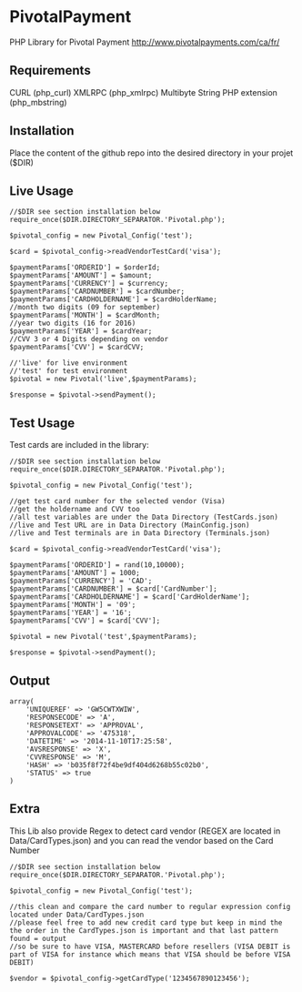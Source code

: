 PivotalPayment
==============
PHP Library for Pivotal Payment
http://www.pivotalpayments.com/ca/fr/



Requirements
-----------
CURL (php_curl)
XMLRPC (php_xmlrpc)
Multibyte String PHP extension (php_mbstring)

Installation
-----------
  Place the content of the github repo into the desired directory in your projet ($DIR)

Live Usage
-----------
  	//$DIR see section installation below
  	require_once($DIR.DIRECTORY_SEPARATOR.'Pivotal.php');	
	
	$pivotal_config = new Pivotal_Config('test');
	
	$card = $pivotal_config->readVendorTestCard('visa');

	$paymentParams['ORDERID'] = $orderId;
	$paymentParams['AMOUNT'] = $amount;
	$paymentParams['CURRENCY'] = $currency;
	$paymentParams['CARDNUMBER'] = $cardNumber;
	$paymentParams['CARDHOLDERNAME'] = $cardHolderName;
	//month two digits (09 for september)
	$paymentParams['MONTH'] = $cardMonth;
	//year two digits (16 for 2016)
	$paymentParams['YEAR'] = $cardYear;
	//CVV 3 or 4 Digits depending on vendor
  	$paymentParams['CVV'] = $cardCVV;

	//'live' for live environment
	//'test' for test environment
  	$pivotal = new Pivotal('live',$paymentParams);

  	$response = $pivotal->sendPayment();
	

Test Usage
-----------
Test cards are included in the library:

  	//$DIR see section installation below
  	require_once($DIR.DIRECTORY_SEPARATOR.'Pivotal.php');	
	
	$pivotal_config = new Pivotal_Config('test');
	
	//get test card number for the selected vendor (Visa)
	//get the holdername and CVV too
	//all test variables are under the Data Directory (TestCards.json)
	//live and Test URL are in Data Directory (MainConfig.json)
	//live and Test terminals are in Data Directory (Terminals.json)

	$card = $pivotal_config->readVendorTestCard('visa');
	
	$paymentParams['ORDERID'] = rand(10,10000);
	$paymentParams['AMOUNT'] = 1000;
	$paymentParams['CURRENCY'] = 'CAD';
	$paymentParams['CARDNUMBER'] = $card['CardNumber'];
	$paymentParams['CARDHOLDERNAME'] = $card['CardHolderName'];
	$paymentParams['MONTH'] = '09';
	$paymentParams['YEAR'] = '16';
  	$paymentParams['CVV'] = $card['CVV'];

  	$pivotal = new Pivotal('test',$paymentParams);

  	$response = $pivotal->sendPayment();

Output
-----------
	array(
		'UNIQUEREF' => 'GW5CWTXWIW',
		'RESPONSECODE' => 'A',
		'RESPONSETEXT' => 'APPROVAL',
		'APPROVALCODE' => '475318',
		'DATETIME' => '2014-11-10T17:25:58',
		'AVSRESPONSE' => 'X',
		'CVVRESPONSE' => 'M',
		'HASH' => 'b035f8f72f4be9df404d6268b55c02b0',
		'STATUS' => true
	)

Extra
-----------
This Lib also provide Regex to detect card vendor (REGEX are located in Data/CardTypes.json)
and you can read the vendor based on the Card Number

 
	//$DIR see section installation below
  	require_once($DIR.DIRECTORY_SEPARATOR.'Pivotal.php');	
	
	$pivotal_config = new Pivotal_Config('test');

	//this clean and compare the card number to regular expression config located under Data/CardTypes.json
	//please feel free to add new credit card type but keep in mind the the order in the CardTypes.json is important and that last pattern found = output
	//so be sure to have VISA, MASTERCARD before resellers (VISA DEBIT is part of VISA for instance which means that VISA should be before VISA DEBIT)

	$vendor = $pivotal_config->getCardType('1234567890123456');
	

